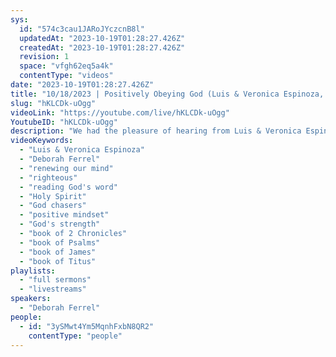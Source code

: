```yaml
---
sys:
  id: "574c3cau1JARoJYczcnB8l"
  updatedAt: "2023-10-19T01:28:27.426Z"
  createdAt: "2023-10-19T01:28:27.426Z"
  revision: 1
  space: "vfgh62eq5a4k"
  contentType: "videos"
date: "2023-10-19T01:28:27.426Z"
title: "10/18/2023 | Positively Obeying God (Luis & Veronica Espinoza, Deborah Ferrel) "
slug: "hKLCDk-uOgg"
videoLink: "https://youtube.com/live/hKLCDk-uOgg"
YoutubeID: "hKLCDk-uOgg"
description: "We had the pleasure of hearing from Luis & Veronica Espinoza while they shared on obedience and sin. We have heard time and time that time is of the essence and obedience is a quality we need. Sin can hold us back from the promises of God and can throw our life off track. But to be obedient and avoid sin we have to really spend time on the word and write it on our hearts. We also heard from Deborah Ferrel about getting our heart right and being positive in every area of our life. Set your heart on good things, because it can be deceived and if our hearts are right, God can provide anything. This sermon was delivered at Freedom Fellowship Church International in San Antonio, TX."
videoKeywords:
  - "Luis & Veronica Espinoza"
  - "Deborah Ferrel"
  - "renewing our mind"
  - "righteous"
  - "reading God's word"
  - "Holy Spirit"
  - "God chasers"
  - "positive mindset"
  - "God's strength"
  - "book of 2 Chronicles"
  - "book of Psalms"
  - "book of James"
  - "book of Titus"
playlists:
  - "full sermons"
  - "livestreams"
speakers:
  - "Deborah Ferrel"
people:
  - id: "3ySMwt4Ym5MqnhFxbN8QR2"
    contentType: "people"
---
```

